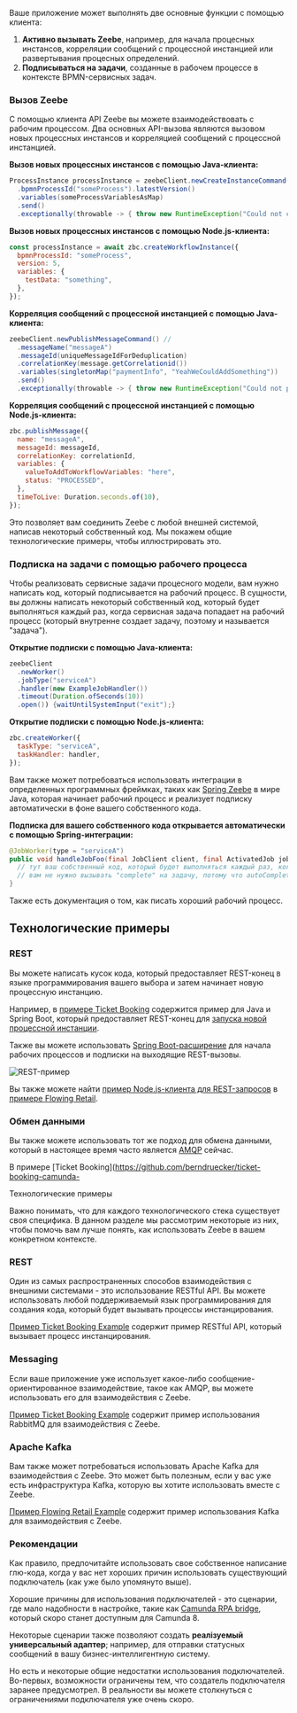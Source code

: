 Ваше приложение может выполнять две основные функции с помощью клиента:

1. **Активно вызывать Zeebe**, например, для начала процесных инстансов, корреляции сообщений с процессной инстанцией или развертывания процесных определений.
2. **Подписываться на задачи**, созданные в рабочем процессе в контексте BPMN-сервисных задач.

### Вызов Zeebe

С помощью клиента API Zeebe вы можете взаимодействовать с рабочим процессом. Два основных API-вызова являются вызовом новых процессных инстансов и корреляцией сообщений с процессной инстанцией.

**Вызов новых процессных инстансов с помощью Java-клиента:**

```java
ProcessInstance processInstance = zeebeClient.newCreateInstanceCommand()
  .bpmnProcessId("someProcess").latestVersion()
  .variables(someProcessVariablesAsMap)
  .send()
  .exceptionally(throwable -> { throw new RuntimeException("Could not create new instance", throwable); });
```

**Вызов новых процессных инстансов с помощью Node.js-клиента:**

```js
const processInstance = await zbc.createWorkflowInstance({
  bpmnProcessId: "someProcess",
  version: 5,
  variables: {
    testData: "something",
  },
});
```

**Корреляция сообщений с процессной инстанцией с помощью Java-клиента:**

```java
zeebeClient.newPublishMessageCommand() //
  .messageName("messageA")
  .messageId(uniqueMessageIdForDeduplication)
  .correlationKey(message.getCorrelationid())
  .variables(singletonMap("paymentInfo", "YeahWeCouldAddSomething"))
  .send()
  .exceptionally(throwable -> { throw new RuntimeException("Could not publish message " + message, throwable); });
```

**Корреляция сообщений с процессной инстанцией с помощью Node.js-клиента:**

```js
zbc.publishMessage({
  name: "messageA",
  messageId: messageId,
  correlationKey: correlationId,
  variables: {
    valueToAddToWorkflowVariables: "here",
    status: "PROCESSED",
  },
  timeToLive: Duration.seconds.of(10),
});
```

Это позволяет вам соединить Zeebe с любой внешней системой, написав некоторый собственный код. Мы покажем общие технологические примеры, чтобы иллюстрировать это.

### Подписка на задачи с помощью рабочего процесса

Чтобы реализовать сервисные задачи процесного модели, вам нужно написать код, который подписывается на рабочий процесс. В сущности, вы должны написать некоторый собственный код, который будет выполняться каждый раз, когда сервисная задача попадает на рабочий процесс (который внутренне создает задачу, поэтому и называется "задача").

**Открытие подписки с помощью Java-клиента:**

```java
zeebeClient
  .newWorker()
  .jobType("serviceA")
  .handler(new ExampleJobHandler())
  .timeout(Duration.ofSeconds(10))
  .open()) {waitUntilSystemInput("exit");}
```

**Открытие подписки с помощью Node.js-клиента:**

```js
zbc.createWorker({
  taskType: "serviceA",
  taskHandler: handler,
});
```

Вам также может потребоваться использовать интеграции в определенных программных фреймках, таких как [Spring Zeebe](https://github.com/camunda-community-hub/spring-zeebe/) в мире Java, которая начинает рабочий процесс и реализует подписку автоматически в фоне вашего собственного кода.

**Подписка для вашего собственного кода открывается автоматически с помощью Spring-интеграции:**

```java
@JobWorker(type = "serviceA")
public void handleJobFoo(final JobClient client, final ActivatedJob job) {
  // тут ваш собственный код, который будет выполняться каждый раз, когда сервисная задача попадает на рабочий процесс
  // вам не нужно вызывать "complete" на задачу, потому что autoComplete включен выше
}
```

Также есть документация о том, как писать хороший рабочий процесс.

## Технологические примеры



### REST

Вы можете написать кусок кода, который предоставляет REST-конец в языке программирования вашего выбора и затем начинает новую процессную инстанцию.

Например, в [примере Ticket Booking](https://github.com/berndruecker/ticket-booking-camunda-cloud) содержится пример для Java и Spring Boot, который предоставляет REST-конец для [запуска новой процессной инстанции](https://github.com/berndruecker/ticket-booking-camunda-cloud/blob/master/booking-service-java/src/main/java/io/berndruecker/ticketbooking/rest/TicketBookingRestController.java#L35).

Также вы можете использовать [Spring Boot-расширение](https://github.com/zeebe-io/spring-zeebe/) для начала рабочих процессов и подписки на выходящие REST-вызовы.

![REST-пример](connecting-the-workflow-engine-with-your-world-assets/rest-example.png)

Вы также можете найти [пример Node.js-клиента для REST-запросов](https://github.com/berndruecker/flowing-retail/blob/master/zeebe/nodejs/nestjs-zeebe/checkout/src/app.controller.ts) в [примере Flowing Retail](https://github.com/berndruecker/flowing-retail).

### Обмен данными

Вы также можете использовать тот же подход для обмена данными, который в настоящее время часто является [AMQP](https://en.wikipedia.org/wiki/Advanced_Message_Queuing_Protocol) сейчас.

В примере [Ticket Booking](https://github.com/berndruecker/ticket-booking-camunda-

Технологические примеры

Важно понимать, что для каждого технологического стека существует своя специфика. В данном разделе мы рассмотрим некоторые из них, чтобы помочь вам лучше понять, как использовать Zeebe в вашем конкретном контексте.

### REST

Один из самых распространенных способов взаимодействия с внешними системами - это использование RESTful API. Вы можете использовать любой поддерживаемый язык программирования для создания кода, который будет вызывать процессы инстанцирования.

[Пример Ticket Booking Example](https://github.com/berndruecker/ticket-booking-camunda-cloud/blob/master/booking-service-java/src/main/java/io/berndruecker/ticketbooking/rest/TicketBookingRestController.java#L35) содержит пример RESTful API, который вызывает процесс инстанцирования.

### Messaging

Если ваше приложение уже использует какое-либо сообщение-ориентированное взаимодействие, такое как AMQP, вы можете использовать его для взаимодействия с Zeebe.

[Пример Ticket Booking Example](https://github.com/berndruecker/ticket-booking-camunda-cloud/blob/master/booking-service-java/src/main/java/io/berndruecker/ticketbooking/adapter/RetrievePaymentAdapter.java) содержит пример использования RabbitMQ для взаимодействия с Zeebe.

### Apache Kafka

Вам также может потребоваться использовать Apache Kafka для взаимодействия с Zeebe. Это может быть полезным, если у вас уже есть инфраструктура Kafka, которую вы хотите использовать вместе с Zeebe.

[Пример Flowing Retail Example](https://github.com/berndruecker/flowing-retail/blob/master/kafka/java/order-zeebe/src/main/java/io/flowing/retail/kafka/order/messages/MessageListener.java#L39) содержит пример использования Kafka для взаимодействия с Zeebe.

### Рекомендации

Как правило, предпочитайте использовать свое собственное написание глю-кода, когда у вас нет хороших причин использовать существующий подключатель (как уже было упомянуто выше).

Хорошие причины для использования подключателей - это сценарии, где мало надобности в настройке, такие как [Camunda RPA bridge](https://docs.camunda.org/manual/latest/user-guide/camunda-bpm-rpa-bridge/), который скоро станет доступным для Camunda 8.

Некоторые сценарии также позволяют создать **реалізуемый универсальный адаптер**; например, для отправки статусных сообщений в вашу бизнес-интеллигентную систему.

Но есть и некоторые общие недостатки использования подключателей. Во-первых, возможности ограничены тем, что создатель подключателя заранее предусмотрел. В реальности вы можете столкнуться с ограничениями подключателя уже очень скоро.
